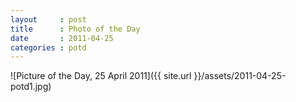 ```yaml
---
layout     : post
title      : Photo of the Day
date       : 2011-04-25
categories : potd
---
```

![Picture of the Day, 25 April 2011]({{ site.url }}/assets/2011-04-25-potd1.jpg)
